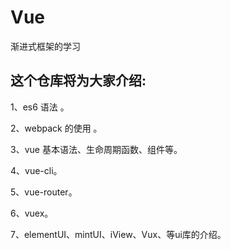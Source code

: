 # Vue
渐进式框架的学习

## 这个仓库将为大家介绍:
1、es6 语法 。

2、webpack 的使用 。

3、vue 基本语法、生命周期函数、组件等。

4、vue-cli。

5、vue-router。

6、vuex。

7、elementUI、mintUI、iView、Vux、等ui库的介绍。